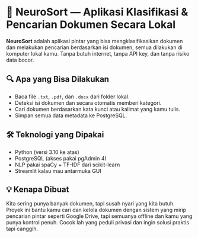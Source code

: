 # 🧠 NeuroSort — Aplikasi Klasifikasi & Pencarian Dokumen Secara Lokal

**NeuroSort** adalah aplikasi pintar yang bisa mengklasifikasikan dokumen dan melakukan pencarian berdasarkan isi dokumen, semua dilakukan di komputer lokal kamu. Tanpa butuh internet, tanpa API key, dan tanpa risiko data bocor.

## 🔍 Apa yang Bisa Dilakukan

- Baca file `.txt`, `.pdf`, dan `.docx` dari folder lokal.
- Deteksi isi dokumen dan secara otomatis memberi kategori.
- Cari dokumen berdasarkan kata kunci atau kalimat yang kamu tulis.
- Simpan semua data metadata ke PostgreSQL.

## 🛠 Teknologi yang Dipakai

- Python (versi 3.10 ke atas)
- PostgreSQL (akses pakai pgAdmin 4)
- NLP pakai spaCy + TF-IDF dari scikit-learn
- Streamlit kalau mau antarmuka GUI

## 💡 Kenapa Dibuat

Kita sering punya banyak dokumen, tapi susah nyari yang kita butuh. Proyek ini bantu kamu cari dan kelola dokumen dengan sistem yang mirip pencarian pintar seperti Google Drive, tapi semuanya offline dan kamu yang punya kontrol penuh. Cocok lah yang peduli privasi dan ingin solusi praktis tapi canggih.
